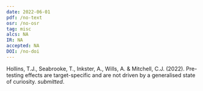 ```yaml
---
date: 2022-06-01
pdf: /no-text
osr: /no-osr
tag: misc
alcs: NA
IR: NA
accepted: NA
DOI: /no-doi
---
```


Hollins, T.J., Seabrooke, T., Inkster, A., Wills, A. & Mitchell, C.J. (2022). Pre-testing effects are target-specific and are not driven by a generalised state of curiosity. _submitted_.




